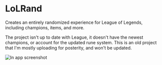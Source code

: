# LoLRand
Creates an entirely randomized experience for League of Legends, including champions, items, and more.

The project isn't up to date with League, it doesn't have the newest champions, or account for the updated rune system. This is an old project that I'm mostly uploading
for posterity, and won't be updated.

![In app screenshot](https://i.imgur.com/TaSYsIz.png)
